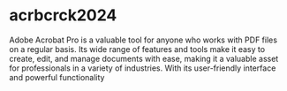 # acrbcrck2024
Adobe Acrobat Pro is a valuable tool for anyone who works with PDF files on a regular basis. Its wide range of features and tools make it easy to create, edit, and manage documents with ease, making it a valuable asset for professionals in a variety of industries. With its user-friendly interface and powerful functionality
